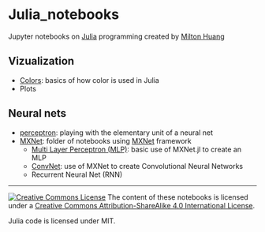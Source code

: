 # Julia_notebooks
Jupyter notebooks on [Julia](http://julialang.org/) programming created by [Milton Huang](http://emotrics.com/people/milton/)

## Vizualization
* [Colors](colors.ipynb): basics of how color is used in Julia
* Plots

## Neural nets
* [perceptron](perceptron.ipynb): playing with the elementary unit of a neural net
* [MXNet](mxnet): folder of notebooks using [MXNet](http://mxnet.io/) framework
  * [Multi Layer Perceptron (MLP)](mxnet/mnistMLP.ipynb): basic use of MXNet.jl to create an MLP
  * [ConvNet](mxnet/mnistLenet.ipynb): use of MXNet to create Convolutional Neural Networks
  * Recurrent Neural Net (RNN)

------------------------

[![Creative Commons License](https://i.creativecommons.org/l/by-sa/4.0/88x31.png)](http://creativecommons.org/licenses/by-sa/4.0/) The content of these notebooks is licensed under a [Creative Commons Attribution-ShareAlike 4.0 International License](http://creativecommons.org/licenses/by-sa/4.0/).

Julia code is licensed under MIT.

